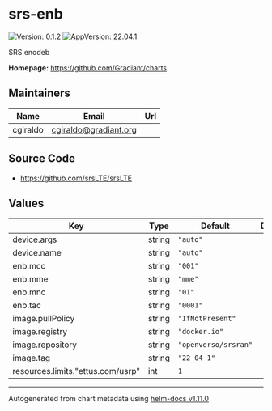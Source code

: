 # srs-enb

![Version: 0.1.2](https://img.shields.io/badge/Version-0.1.2-informational?style=flat-square) ![AppVersion: 22.04.1](https://img.shields.io/badge/AppVersion-22.04.1-informational?style=flat-square)

SRS enodeb

**Homepage:** <https://github.com/Gradiant/charts>

## Maintainers

| Name | Email | Url |
| ---- | ------ | --- |
| cgiraldo | <cgiraldo@gradiant.org> |  |

## Source Code

* <https://github.com/srsLTE/srsLTE>

## Values

| Key | Type | Default | Description |
|-----|------|---------|-------------|
| device.args | string | `"auto"` |  |
| device.name | string | `"auto"` |  |
| enb.mcc | string | `"001"` |  |
| enb.mme | string | `"mme"` |  |
| enb.mnc | string | `"01"` |  |
| enb.tac | string | `"0001"` |  |
| image.pullPolicy | string | `"IfNotPresent"` |  |
| image.registry | string | `"docker.io"` |  |
| image.repository | string | `"openverso/srsran"` |  |
| image.tag | string | `"22_04_1"` |  |
| resources.limits."ettus.com/usrp" | int | `1` |  |

----------------------------------------------
Autogenerated from chart metadata using [helm-docs v1.11.0](https://github.com/norwoodj/helm-docs/releases/v1.11.0)
